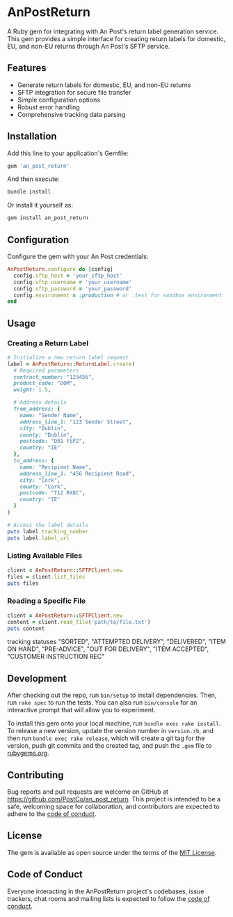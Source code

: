 # AnPostReturn

A Ruby gem for integrating with An Post's return label generation service. This gem provides a simple interface for creating return labels for domestic, EU, and non-EU returns through An Post's SFTP service.

## Features

- Generate return labels for domestic, EU, and non-EU returns
- SFTP integration for secure file transfer
- Simple configuration options
- Robust error handling
- Comprehensive tracking data parsing

## Installation

Add this line to your application's Gemfile:

```ruby
gem 'an_post_return'
```

And then execute:

```bash
bundle install
```

Or install it yourself as:

```bash
gem install an_post_return
```

## Configuration

Configure the gem with your An Post credentials:

```ruby
AnPostReturn.configure do |config|
  config.sftp_host = 'your_sftp_host'
  config.sftp_username = 'your_username'
  config.sftp_password = 'your_password'
  config.environment = :production # or :test for sandbox environment
end
```

## Usage

### Creating a Return Label

```ruby
# Initialize a new return label request
label = AnPostReturn::ReturnLabel.create(
  # Required parameters
  contract_number: "123456",
  product_code: "DOM",
  weight: 1.5,

  # Address details
  from_address: {
    name: "Sender Name",
    address_line_1: "123 Sender Street",
    city: "Dublin",
    county: "Dublin",
    postcode: "D01 F5P2",
    country: "IE"
  },
  to_address: {
    name: "Recipient Name",
    address_line_1: "456 Recipient Road",
    city: "Cork",
    county: "Cork",
    postcode: "T12 RX8C",
    country: "IE"
  }
)

# Access the label details
puts label.tracking_number
puts label.label_url
```

### Listing Available Files

```ruby
client = AnPostReturn::SFTPClient.new
files = client.list_files
puts files
```

### Reading a Specific File

```ruby
client = AnPostReturn::SFTPClient.new
content = client.read_file('path/to/file.txt')
puts content
```

tracking statuses
"SORTED", "ATTEMPTED DELIVERY", "DELIVERED", "ITEM ON HAND", "PRE-ADVICE", "OUT FOR DELIVERY", "ITEM ACCEPTED", "CUSTOMER INSTRUCTION REC"

## Development

After checking out the repo, run `bin/setup` to install dependencies. Then, run `rake spec` to run the tests. You can also run `bin/console` for an interactive prompt that will allow you to experiment.

To install this gem onto your local machine, run `bundle exec rake install`. To release a new version, update the version number in `version.rb`, and then run `bundle exec rake release`, which will create a git tag for the version, push git commits and the created tag, and push the `.gem` file to [rubygems.org](https://rubygems.org).

## Contributing

Bug reports and pull requests are welcome on GitHub at https://github.com/PostCo/an_post_return. This project is intended to be a safe, welcoming space for collaboration, and contributors are expected to adhere to the [code of conduct](https://github.com/PostCo/an_post_return/blob/main/CODE_OF_CONDUCT.md).

## License

The gem is available as open source under the terms of the [MIT License](https://opensource.org/licenses/MIT).

## Code of Conduct

Everyone interacting in the AnPostReturn project's codebases, issue trackers, chat rooms and mailing lists is expected to follow the [code of conduct](https://github.com/PostCo/an_post_return/blob/main/CODE_OF_CONDUCT.md).
